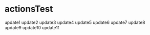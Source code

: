 # actionsTest
update1
update2
update3
update4
update5
update6
update7
update8
update9
update10
update11
